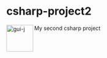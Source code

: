 # csharp-project2
<img align="left" alt="gui-j" height="70" width="70" src="https://cdn.jsdelivr.net/gh/devicons/devicon/icons/csharp/csharp-original.svg"/>
My second csharp project

